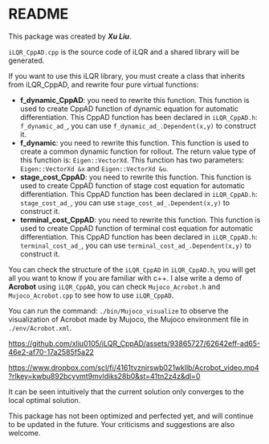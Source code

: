 # README

This package was created by ***Xu Liu***.

`iLQR_CppAD.cpp` is the source code of iLQR and a shared library will be generated.

If you want to use this iLQR library, you must create a class that inherits from iLQR_CppAD, and rewrite four pure virtual functions:

- **f_dynamic_CppAD**: you need to rewrite this function. This function is used to create CppAD function of dynamic equation for automatic differentiation. This CppAD function has been declared in `iLQR_CppAD.h`: `f_dynamic_ad_`, you can use `f_dynamic_ad_.Dependent(x,y)` to construct it.
- **f_dynamic**: you need to rewrite this function. This function is used to create a common dynamic function for rollout. The return value type of this function is: `Eigen::VectorXd`. This function has two parameters: `Eigen::VectorXd &x` and `Eigen::VectorXd &u`.
- **stage_cost_CppAD**: you need to rewrite this function. This function is used to create CppAD function of stage cost equation for automatic differentiation. This CppAD function has been declared in `iLQR_CppAD.h`: `stage_cost_ad_`, you can use `stage_cost_ad_.Dependent(x,y)` to construct it.
- **terminal_cost_CppAD**: you need to rewrite this function. This function is used to create CppAD function of terminal cost equation for automatic differentiation. This CppAD function has been declared in `iLQR_CppAD.h`: `terminal_cost_ad_`, you can use `terminal_cost_ad_.Dependent(x,y)` to construct it.

You can check the structure of the `iLQR_CppAD` in `iLQR_CppAD.h`, you will get all you want to know if you are familiar with c++. I alse write a demo of **Acrobot** using `iLQR_CppAD`, you can check `Mujoco_Acrobot.h` and `Mujoco_Acrobot.cpp` to see how to use `iLQR_CppAD`.

You can run the command: `./bin/Mujoco_visualize` to observe the visualization of Acrobot made by Mujoco, the Mujoco environment file in `./env/Acrobot.xml`.


https://github.com/xliu0105/iLQR_CppAD/assets/93865727/62642eff-ad65-46e2-af70-17a2585f5a22

https://www.dropbox.com/scl/fi/4161tvznirswb021wkllb/Acrobot_video.mp4?rlkey=kwbu892bcyymt9mvldiks28b0&st=41tn2z4z&dl=0

It can be seen intuitively that the current solution only converges to the local optimal solution.

This package has not been optimized and perfected yet, and will continue to be updated in the future. Your criticisms and suggestions are also welcome.

